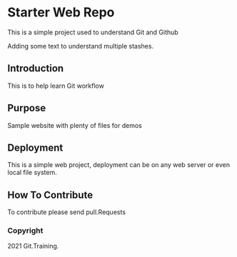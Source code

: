 # Starter Web Repo

This is a simple project used to understand Git and Github

Adding some text to understand multiple stashes. 

## Introduction

This is to help learn Git workflow

## Purpose

Sample website with plenty of files for demos

## Deployment
This is a simple web project, deployment can be on any web server or even local file system.

## How To Contribute

To contribute please send pull.Requests

### Copyright

2021 Git.Training.